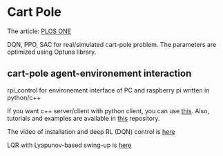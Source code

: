 # Cart Pole
The article: [PLOS ONE](https://journals.plos.org/plosone/article?id=10.1371/journal.pone.0280071)

DQN, PPO, SAC for real/simulated cart-pole problem.
The parameters are optimized using Optuna library.



## cart-pole agent-environement interaction
rpi_control for environement interface of PC and raspberry pi
written in python/c++

If you want c++ server/client with python client, you can use [this](https://github.com/francofusco/pendule_pi).
Also, tutorials and examples are available in [this]([this](https://github.com/francofusco/pendule_pi)) repository.

The video of installation and deep RL (DQN) control is [here](https://www.youtube.com/watch?v=XMn1FI9_f8k&t=1s&ab_channel=SardorIsrailov)

LQR with Lyapunov-based swing-up is [here](https://www.youtube.com/watch?v=BAzXTSYR5ug&ab_channel=SardorIsrailov)
```bibtex

```
